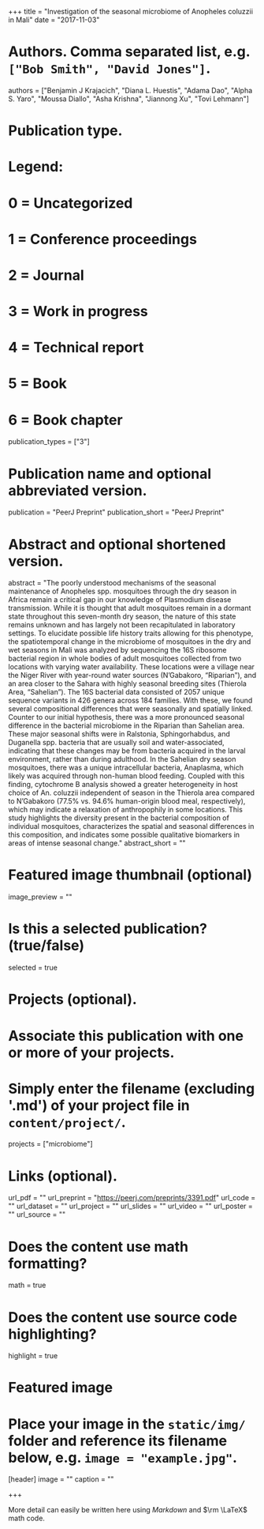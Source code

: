 +++
title = "Investigation of the seasonal microbiome of Anopheles coluzzii in Mali"
date = "2017-11-03"

# Authors. Comma separated list, e.g. `["Bob Smith", "David Jones"]`.
authors = ["Benjamin J Krajacich", "Diana L. Huestis", "Adama Dao", "Alpha S. Yaro", "Moussa Diallo", "Asha Krishna", "Jiannong Xu", "Tovi Lehmann"]

# Publication type.
# Legend:
# 0 = Uncategorized
# 1 = Conference proceedings
# 2 = Journal
# 3 = Work in progress
# 4 = Technical report
# 5 = Book
# 6 = Book chapter
publication_types = ["3"]

# Publication name and optional abbreviated version.
publication = "PeerJ Preprint"
publication_short = "PeerJ Preprint"

# Abstract and optional shortened version.
abstract = "The poorly understood mechanisms of the seasonal maintenance of Anopheles spp. mosquitoes through the dry season in Africa remain a critical gap in our knowledge of Plasmodium disease transmission. While it is thought that adult mosquitoes remain in a dormant state throughout this seven-month dry season, the nature of this state remains unknown and has largely not been recapitulated in laboratory settings. To elucidate possible life history traits allowing for this phenotype, the spatiotemporal change in the microbiome of mosquitoes in the dry and wet seasons in Mali was analyzed by sequencing the 16S ribosome bacterial region in whole bodies of adult mosquitoes collected from two locations with varying water availability. These locations were a village near the Niger River with year-round water sources (N’Gabakoro, “Riparian”), and an area closer to the Sahara with highly seasonal breeding sites (Thierola Area, “Sahelian”). The 16S bacterial data consisted of 2057 unique sequence variants in 426 genera across 184 families. With these, we found several compositional differences that were seasonally and spatially linked. Counter to our initial hypothesis, there was a more pronounced seasonal difference in the bacterial microbiome in the Riparian than Sahelian area. These major seasonal shifts were in Ralstonia, Sphingorhabdus, and Duganella spp. bacteria that are usually soil and water-associated, indicating that these changes may be from bacteria acquired in the larval environment, rather than during adulthood. In the Sahelian dry season mosquitoes, there was a unique intracellular bacteria, Anaplasma, which likely was acquired through non-human blood feeding. Coupled with this finding, cytochrome B analysis showed a greater heterogeneity in host choice of An. coluzzii independent of season in the Thierola area compared to N’Gabakoro (77.5% vs. 94.6% human-origin blood meal, respectively), which may indicate a relaxation of anthropophily in some locations. This study highlights the diversity present in the bacterial composition of individual mosquitoes, characterizes the spatial and seasonal differences in this composition, and indicates some possible qualitative biomarkers in areas of intense seasonal change."
abstract_short = ""

# Featured image thumbnail (optional)
image_preview = ""

# Is this a selected publication? (true/false)
selected = true

# Projects (optional).
#   Associate this publication with one or more of your projects.
#   Simply enter the filename (excluding '.md') of your project file in `content/project/`.
projects = ["microbiome"]

# Links (optional).
url_pdf = ""
url_preprint = "https://peerj.com/preprints/3391.pdf"
url_code = ""
url_dataset = ""
url_project = ""
url_slides = ""
url_video = ""
url_poster = ""
url_source = ""

# Does the content use math formatting?
math = true

# Does the content use source code highlighting?
highlight = true

# Featured image
# Place your image in the `static/img/` folder and reference its filename below, e.g. `image = "example.jpg"`.
[header]
image = ""
caption = ""

+++

More detail can easily be written here using *Markdown* and $\rm \LaTeX$ math code.
